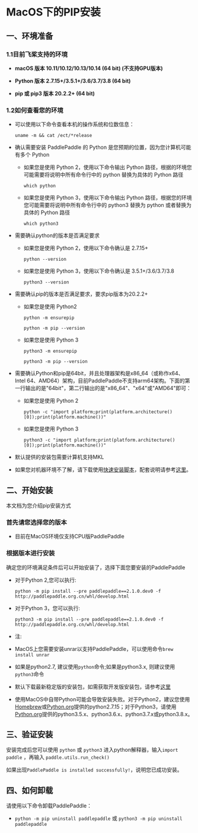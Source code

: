 # MacOS下的PIP安装

## 一、环境准备

### 1.1目前飞桨支持的环境

* **macOS 版本 10.11/10.12/10.13/10.14 (64 bit) (不支持GPU版本)**

* **Python 版本 2.7.15+/3.5.1+/3.6/3.7/3.8 (64 bit)**

* **pip 或 pip3 版本 20.2.2+ (64 bit)**


### 1.2如何查看您的环境

* 可以使用以下命令查看本机的操作系统和位数信息：

  ```
  uname -m && cat /ect/*release
  ```



* 确认需要安装 PaddlePaddle 的 Python 是您预期的位置，因为您计算机可能有多个 Python

  * 如果您是使用 Python 2，使用以下命令输出 Python 路径，根据的环境您可能需要将说明中所有命令行中的 python 替换为具体的 Python 路径

    ```
    which python
    ```

  * 如果您是使用 Python 3，使用以下命令输出 Python 路径，根据您的环境您可能需要将说明中所有命令行中的 python3 替换为 python 或者替换为具体的 Python 路径

    ```
    which python3
    ```



* 需要确认python的版本是否满足要求

  * 如果您是使用 Python 2，使用以下命令确认是 2.7.15+

    ```
    python --version
    ```

  * 如果您是使用 Python 3，使用以下命令确认是 3.5.1+/3.6/3.7/3.8

    ```
    python3 --version
    ```

* 需要确认pip的版本是否满足要求，要求pip版本为20.2.2+

  * 如果您是使用 Python2

    ```
    python -m ensurepip
    ```

    ```
    python -m pip --version
    ```

  * 如果您是使用 Python 3

    ```
    python3 -m ensurepip
    ```

    ```
    python3 -m pip --version
    ```



* 需要确认Python和pip是64bit，并且处理器架构是x86_64（或称作x64、Intel 64、AMD64）架构，目前PaddlePaddle不支持arm64架构。下面的第一行输出的是"64bit"，第二行输出的是"x86_64"、"x64"或"AMD64"即可：

  * 如果您是使用 Python 2

    ```
    python -c "import platform;print(platform.architecture()[0]);print(platform.machine())"
    ```

  * 如果您是使用 Python 3

    ```
    python3 -c "import platform;print(platform.architecture()[0]);print(platform.machine())"
    ```



* 默认提供的安装包需要计算机支持MKL

* 如果您对机器环境不了解，请下载使用[快速安装脚本](https://fast-install.bj.bcebos.com/fast_install.sh)，配套说明请参考[这里](https://github.com/PaddlePaddle/FluidDoc/tree/develop/doc/fluid/install/install_script.md)。



## 二、开始安装

本文档为您介绍pip安装方式

### 首先请您选择您的版本

* 目前在MacOS环境仅支持CPU版PaddlePaddle


### 根据版本进行安装

确定您的环境满足条件后可以开始安装了，选择下面您要安装的PaddlePaddle

* 对于Python 2,您可以执行:

  ```
  python -m pip install --pre paddlepaddle==2.1.0.dev0 -f http://paddlepaddle.org.cn/whl/develop.html
  ```

* 对于Python 3，您可以执行:

  ```
  python3 -m pip install --pre paddlepaddle==2.1.0.dev0 -f http://paddlepaddle.org.cn/whl/develop.html
  ```

* 注:
* MacOS上您需要安装unrar以支持PaddlePaddle，可以使用命令`brew install unrar`
* 如果是python2.7, 建议使用`python`命令;如果是python3.x, 则建议使用`python3`命令
* 默认下载最新稳定版的安装包，如需获取开发版安装包，请参考[这里](https://www.paddlepaddle.org.cn/install/quick/zh/1.8.5-windows-pip)
* 使用MacOS中自带Python可能会导致安装失败。对于Python2，建议您使用[Homebrew](https://brew.sh)或[Python.org](https://www.paddlepaddle.org.cn/install/quick/zh/2.0rc-macos-pip)提供的python2.7.15；对于Python3，请使用[Python.org](https://www.python.org/downloads/mac-osx/)提供的python3.5.x、python3.6.x、python3.7.x或python3.8.x。

## **三、验证安装**

安装完成后您可以使用 `python` 或 `python3` 进入python解释器，输入`import paddle` ，再输入
 `paddle.utils.run_check()`

如果出现`PaddlePaddle is installed successfully!`，说明您已成功安装。

## **四、如何卸载**

请使用以下命令卸载PaddlePaddle：

* `python -m pip uninstall paddlepaddle` 或 `python3 -m pip uninstall paddlepaddle`
